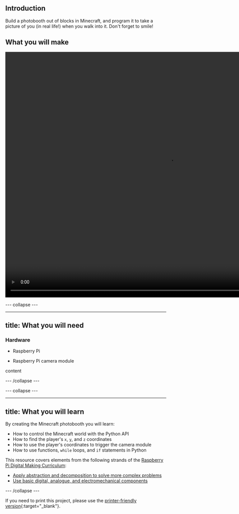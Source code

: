 ## Introduction
Build a photobooth out of blocks in Minecraft, and program it to take a picture of you (in real life!) when you walk into it. Don't forget to smile!

## What you will make

<video width="1024" height="768" controls>
<source src="images/mcphotobooth.webm" type="video/webm">
Your browser does not support WebM video, so try FireFox or Chrome.
</video>

--- collapse ---

---
title: What you will need
---

### Hardware

* Raspberry Pi

* Raspberry Pi camera module

content

--- /collapse ---

--- collapse ---

---
title: What you will learn
---

By creating the Minecraft photobooth you will learn:

- How to control the Minecraft world with the Python API
- How to find the player's `x`, `y`, and `z` coordinates
- How to use the player's coordinates to trigger the camera module
- How to use functions, `while` loops, and `if` statements in Python

This resource covers elements from the following strands of the [Raspberry Pi Digital Making Curriculum](https://www.raspberrypi.org/curriculum/):

- [Apply abstraction and decomposition to solve more complex problems](https://www.raspberrypi.org/curriculum/programming/developer)
- [Use basic digital, analogue, and electromechanical components](https://www.raspberrypi.org/curriculum/physical-computing/creator)

--- /collapse ---

If you need to print this project, please use the [printer-friendly version](https://projects.raspberrypi.org/en/projects/minecraft-photobooth/print){:target="_blank"}.
